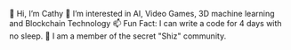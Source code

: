 👋 Hi, I’m Cathy
👀 I’m interested in AI, Video Games, 3D machine learning and Blockchain Technology
📫 Fun Fact: I can write a code for 4 days with no sleep.
🤔 I am a member of the secret "Shiz" community.
